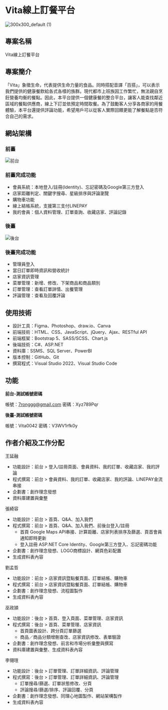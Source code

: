 # Vita線上訂餐平台

![300x300_default (1)](https://github.com/ezMarshall/msit59-vita/assets/46256884/5848b63f-b4e6-4d1e-a08c-6dc1a0adf3af)

## 專案名稱

Vita線上訂餐平台

## 專案簡介

「Vita」象徵生命，代表提供生命力量的食品。同時搭配音譯「百搭」，可以表示我們提供的健康餐飲給各式各樣的族群。現代都市上班族因工作繁忙，無法親自烹飪營養均衡的餐點。因此，本平台提供一個健康餐的整合平台，讓客人能查找鄰近區域的餐點供應商，線上下訂並依預定時間取餐。為了鼓勵客人分享各商家的用餐體驗，本平台還提供評論功能，希望用戶可以從客人實際回饋更能了解餐點是否符合自己的需求。

## 網站架構

### 前臺
![前台](https://github.com/ezMarshall/msit59-vita/assets/46256884/29a3d91d-07e1-4d83-b0dd-94e6cf572f22)

### 前臺完成功能

- 會員系統：本地登入/註冊(Identity)、忘記密碼及Google第三方登入
- 店家距離判定、關鍵字搜尋、星級排序與評論瀏覽
- 購物車功能
- 線上結帳系統，支援第三支付LINEPAY
- 我的會員：個人資料管理、訂單查詢、收藏店家、評論記錄

### 後臺
![後台](https://github.com/ezMarshall/msit59-vita/assets/46256884/55ac7ed8-f1a0-430a-b46e-a22992062fdf)

### 後臺完成功能

- 管理員登入
- 當日訂單即時資訊和營收統計
- 店家資訊管理
- 菜單管理：新增、修改、下架商品和商品類別
- 訂單管理：查看訂單詳情、出餐管理
- 評論管理：查看及回覆評論

## 使用技術

- 設計工具：Figma、Photoshop、draw.io、Canva
- 前端技術：HTML、CSS、JavaScript、jQuery、Ajax、RESTful API
- 前端框架：Bootstrap 5、SASS/SCSS、Chart.js
- 後端技術：C#、ASP.NET
- 資料庫：SSMS、SQL Server、PowerBI
- 版本控制：GitHub、Git
- 撰寫程式：Visual Studio 2022、Visual Studio Code

## 功能

**前台-測試帳號密碼**

帳號：7ronggg@gmail.com 密碼：Xyz789Pqr      

**後臺-測試帳號密碼**

帳號：Vita0042 密碼：V3WV1rfk0y

## **作者介紹及工作分配**

王延融

- 功能設計：前台 > 登入/註冊頁面、會員資料、我的訂單、收藏店家、我的評論
- 程式撰寫：前台 > 會員資料、我的訂單、收藏店家、我的評論、LINEPAY金流串接
- 企劃書：創作理念發想
- 資料庫建置與彙整

張綺容

- 功能設計：前台 > 首頁、Q&A、加入我們
- 程式撰寫：前台 > 首頁、Q&A、加入我們、前後台登入/註冊
  - 首頁 Google Maps API串接、計算距離、店家列表排序及篩選、頁首會員通知即時更新
  - 登入註冊 ASP.NET Core Identity、Google第三方登入、忘記密碼功能
- 企劃書：創作理念發想、LOGO商標設計、網頁色彩配置
- 生成資料表內容

劉孟哲

- 功能設計：前台 > 店家資訊暨點餐頁面、訂單結帳、購物車
- 程式撰寫：前台 > 店家資訊暨點餐頁面、訂單結帳、購物車
- 企劃書：創作理念發想、流程圖製作
- 生成資料表內容

巫政頴

- 功能設計：後台 > 首頁、登入頁面、菜單管理、店家資訊
- 程式撰寫：後台 > 首頁、菜單管理、店家資訊
  - 首頁圖表設計、跨分頁訂單篩選
  - 商品／商品分類增刪查改、店家資訊修改、表單驗證
- 企劃書：創作理念發想、前言和市場分析彙整與撰寫
- 資料庫建置與彙整、生成資料表內容

李翎瑄

- 功能設計：後台 > 訂單管理、訂單詳細資訊、評論管理
- 程式撰寫：後台 > 訂單管理、訂單詳細資訊、評論管理
  - 訂單搜尋/篩選、訂單狀態修改、分頁
  - 評論搜尋/篩選/排序、評論回覆、分頁
- 企劃書：創作理念發想、同理心地圖製作、網站架構製作
- 生成資料表內容
